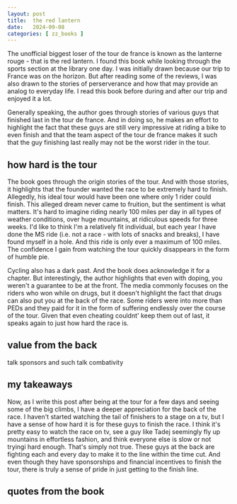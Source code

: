 ```yaml
---
layout: post
title:  the red lantern
date:   2024-09-08
categories: [ zz_books ]
---
```


The unofficial biggest loser of the tour de france is known as 
the lanterne rouge - that is the red lantern. I found this book
while looking through the sports section at the library one 
day. I was initially drawn because our trip to France was on the
horizon. But after reading some of the reviews, I was also drawn
to the stories of perserverance and how that may provide an 
analog to everyday life. I read this book before during and after 
our trip and enjoyed it a lot.

Generally speaking, the author goes
through stories of various guys that finished last in the tour
de france. And in doing so, he makes an effort to highlight the
fact that these guys are still very impressive at riding a bike
to even finish and that the team aspect of the tour de france 
makes it such that the guy finishing last really may not be the
worst rider in the tour. 

## how hard is the tour
The book goes through the origin stories of the tour. And with
those stories, it highlights that the founder wanted the race
to be extremely hard to finish. Allegedly, his ideal tour would
have been one where only 1 rider could finish. This alleged
dream never came to fruition, but the sentiment is what
matters. It's hard to imagine riding nearly 100 miles per
day in all types of weather conditions, over huge mountains,
at ridiculous speeds for three weeks. I'd like to think I'm 
a relatively fit individual, but each year I have done the MS ride 
(i.e. not a race - with lots of snacks and breaks), I have found
myself in a hole. And this ride is only ever a maximum of 100 
miles. The confidence I gain from watching the tour quickly
disappears in the form of humble pie.

Cycling also has a dark past. And the book does acknowledge it 
for a chapter. But interestingly, the author highlights that
even with doping, you weren't a guarantee to be at the front. The
media commonly focuses on the riders who won while on drugs, but
it doesn't highlight the fact that drugs can also put you at
the back of the race. Some riders were into more than PEDs and
they paid for it in the form of suffering endlessly over the course
of the tour. Given that even cheating couldnt' keep them out of 
last, it speaks again to just how hard the race is.

## value from the back
talk sponsors and such
talk combativity

## my takeaways
Now, as I write this post after being at the tour for a few days
and seeing some of the big climbs, I have a deeper appreciation
for the back of the race. I haven't started watching the tail of 
finishers to a stage on a tv, but I have a sense of how hard
it is for these guys to finish the race. I think it's pretty easy 
to watch the race on tv, see a guy like Tadej seemingly fly
up mountains in effortless fashion, and think everyone else is
slow or not tryingi hard enough. That's simply not true. 
These guys at the 
back are fighting each and every day to make it to the line
within the time cut. And even though they have sponsorships
and financial incentives to finish the tour, there is truly
a sense of pride in just getting to the finish line.




## quotes from the book




